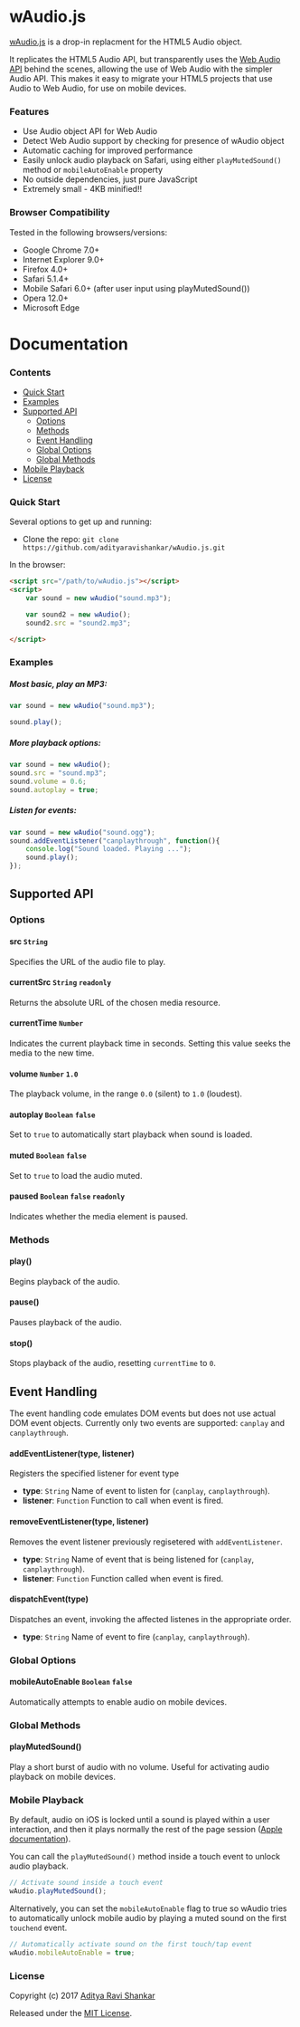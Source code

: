 # wAudio.js
[wAudio.js](https://github.com/adityaravishankar/wAudio.js) is a drop-in replacment for the HTML5 Audio object.

It replicates the HTML5 Audio API, but transparently uses the [Web Audio API](http://webaudio.github.io/web-audio-api/) behind the scenes, allowing the use of Web Audio with the simpler Audio API. This makes it easy to migrate your HTML5 projects that use Audio to Web Audio, for use on mobile devices.

### Features
* Use Audio object API for Web Audio
* Detect Web Audio support by checking for presence of wAudio object
* Automatic caching for improved performance
* Easily unlock audio playback on Safari, using either `playMutedSound()` method or `mobileAutoEnable` property
* No outside dependencies, just pure JavaScript
* Extremely small - 4KB minified!!

### Browser Compatibility
Tested in the following browsers/versions:
* Google Chrome 7.0+
* Internet Explorer 9.0+
* Firefox 4.0+
* Safari 5.1.4+
* Mobile Safari 6.0+ (after user input using playMutedSound())
* Opera 12.0+
* Microsoft Edge

# Documentation

### Contents
* [Quick Start](#quick-start)
* [Examples](#examples)
* [Supported API](#supported-api)
  * [Options](#options)
  * [Methods](#methods)
  * [Event Handling](#event-handling)
  * [Global Options](#global-options)
  * [Global Methods](#global-methods)
* [Mobile Playback](#mobile-playback)
* [License](#license)

### Quick Start

Several options to get up and running:

* Clone the repo: `git clone https://github.com/adityaravishankar/wAudio.js.git`

In the browser:

```html
<script src="/path/to/wAudio.js"></script>
<script>
    var sound = new wAudio("sound.mp3");

    var sound2 = new wAudio();
    sound2.src = "sound2.mp3";

</script>
```

### Examples

##### Most basic, play an MP3:
```javascript
var sound = new wAudio("sound.mp3");

sound.play();
```

##### More playback options:
```javascript
var sound = new wAudio();
sound.src = "sound.mp3";
sound.volume = 0.6;
sound.autoplay = true;
```

##### Listen for events:
```javascript
var sound = new wAudio("sound.ogg");
sound.addEventListener("canplaythrough", function(){
    console.log("Sound loaded. Playing ...");
    sound.play();
});

```

## Supported API

### Options
#### src `String`
Specifies the URL of the audio file to play.
#### currentSrc `String` `readonly`
Returns the absolute URL of the chosen media resource.
#### currentTime `Number`
Indicates the current playback time in seconds. Setting this value seeks the media to the new time.
#### volume `Number` `1.0`
The playback volume, in the range `0.0` (silent) to `1.0` (loudest).
#### autoplay `Boolean` `false`
Set to `true` to automatically start playback when sound is loaded.
#### muted `Boolean` `false`
Set to `true` to load the audio muted.
<!--#### loop `Boolean` `false`
Set to `true` to automatically loop the sound forever.-->
#### paused `Boolean` `false` `readonly`
Indicates whether the media element is paused.

### Methods
#### play()
Begins playback of the audio.
#### pause()
Pauses playback of the audio.
#### stop()
Stops playback of the audio, resetting `currentTime` to `0`.

## Event Handling
The event handling code emulates DOM events but does not use actual DOM event objects. Currently only two events are supported: `canplay` and `canplaythrough`.

#### addEventListener(type, listener)
Registers the specified listener for event type
* **type**: `String` Name of event to listen for (`canplay`, `canplaythrough`).
* **listener**: `Function` Function to call when event is fired.
#### removeEventListener(type, listener)
Removes the event listener previously regisetered with `addEventListener`.
* **type**: `String` Name of event that is being listened for (`canplay`, `canplaythrough`).
* **listener**: `Function` Function called when event is fired.
#### dispatchEvent(type)
Dispatches an event, invoking the affected listenes in the appropriate order.
* **type**: `String` Name of event to fire (`canplay`, `canplaythrough`).


### Global Options
#### mobileAutoEnable `Boolean` `false`
Automatically attempts to enable audio on mobile devices.

### Global Methods
#### playMutedSound()
Play a short burst of audio with no volume. Useful for activating audio playback on mobile devices.

### Mobile Playback
By default, audio on iOS is locked until a sound is played within a user interaction, and then it plays normally the rest of the page session ([Apple documentation](https://developer.apple.com/library/safari/documentation/audiovideo/conceptual/using_html5_audio_video/PlayingandSynthesizingSounds/PlayingandSynthesizingSounds.html)).

You can call the `playMutedSound()` method inside a touch event to unlock audio playback.

```javascript
// Activate sound inside a touch event
wAudio.playMutedSound();
```

Alternatively, you can set the `mobileAutoEnable` flag to true so wAudio tries to automatically unlock mobile audio by playing a muted sound on the first `touchend` event.

```javascript
// Automatically activate sound on the first touch/tap event
wAudio.mobileAutoEnable = true;
```

### License

Copyright (c) 2017 [Aditya Ravi Shankar](https://www.adityaravishankar.com)

Released under the [MIT License](https://github.com/adityaravishankar/wAudio.js/blob/master/LICENSE).